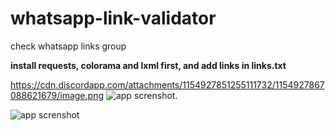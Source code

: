 # whatsapp-link-validator
check whatsapp links group

**install requests, colorama and lxml first, and add links in links.txt**

https://cdn.discordapp.com/attachments/1154927851255111732/1154927867088621679/image.png
![app screnshot](https://cdn.discordapp.com/attachments/1154927851255111732/1154927867088621679/image.png).



![app screnshot](https://img001.prntscr.com/file/img001/5V2_JZHLRdKE-d6iEJYpOA.png)
